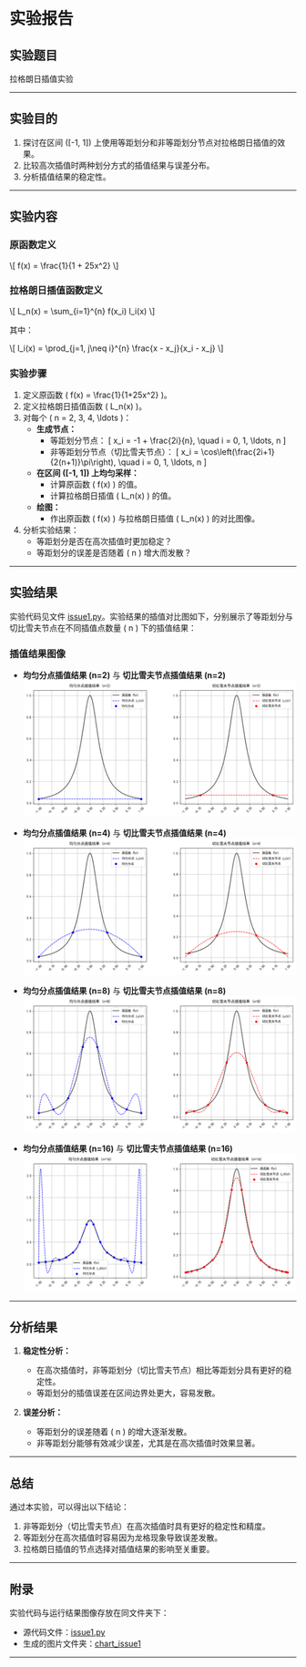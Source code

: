 # 实验报告

## 实验题目
拉格朗日插值实验

---

## 实验目的
1. 探讨在区间 \([-1, 1]\) 上使用等距划分和非等距划分节点对拉格朗日插值的效果。
2. 比较高次插值时两种划分方式的插值结果与误差分布。
3. 分析插值结果的稳定性。

---

## 实验内容

### 原函数定义
<div>
  \[ f(x) = \frac{1}{1 + 25x^2} \]
</div>

### 拉格朗日插值函数定义
<div>
  \[ L_n(x) = \sum_{i=1}^{n} f(x_i) l_i(x) \]
</div>

其中：
<div>
  \[ l_i(x) = \prod_{j=1, j\neq i}^{n} \frac{x - x_j}{x_i - x_j} \]
</div>

### 实验步骤
1. 定义原函数 \( f(x) = \frac{1}{1+25x^2} \)。
2. 定义拉格朗日插值函数 \( L_n(x) \)。
3. 对每个 \( n = 2, 3, 4, \ldots \)：
   - **生成节点：**
     - 等距划分节点：
       \[
       x_i = -1 + \frac{2i}{n}, \quad i = 0, 1, \ldots, n
       \]
     - 非等距划分节点（切比雪夫节点）：
       \[
       x_i = \cos\left(\frac{2i+1}{2(n+1)}\pi\right), \quad i = 0, 1, \ldots, n
       \]
   - **在区间 \([-1, 1]\) 上均匀采样：**
     - 计算原函数 \( f(x) \) 的值。
     - 计算拉格朗日插值 \( L_n(x) \) 的值。
   - **绘图：**
     - 作出原函数 \( f(x) \) 与拉格朗日插值 \( L_n(x) \) 的对比图像。
4. 分析实验结果：
   - 等距划分是否在高次插值时更加稳定？
   - 等距划分的误差是否随着 \( n \) 增大而发散？

---

## 实验结果

实验代码见文件 [issue1.py](./issue1.py)。实验结果的插值对比图如下，分别展示了等距划分与切比雪夫节点在不同插值点数量 \( n \) 下的插值结果：

### 插值结果图像
- **均匀分点插值结果 (n=2)** 与 **切比雪夫节点插值结果 (n=2)**  
  ![chart_n2](./chart_issue1/chart_n2.png)

- **均匀分点插值结果 (n=4)** 与 **切比雪夫节点插值结果 (n=4)**  
  ![chart_n4](./chart_issue1/chart_n4.png)

- **均匀分点插值结果 (n=8)** 与 **切比雪夫节点插值结果 (n=8)**  
  ![chart_n8](./chart_issue1/chart_n8.png)

- **均匀分点插值结果 (n=16)** 与 **切比雪夫节点插值结果 (n=16)**  
  ![chart_n16](./chart_issue1/chart_n16.png)

---

## 分析结果

1. **稳定性分析：**
   - 在高次插值时，非等距划分（切比雪夫节点）相比等距划分具有更好的稳定性。
   - 等距划分的插值误差在区间边界处更大，容易发散。

2. **误差分析：**
   - 等距划分的误差随着 \( n \) 的增大逐渐发散。
   - 非等距划分能够有效减少误差，尤其是在高次插值时效果显著。

---

## 总结
通过本实验，可以得出以下结论：
1. 非等距划分（切比雪夫节点）在高次插值时具有更好的稳定性和精度。
2. 等距划分在高次插值时容易因为龙格现象导致误差发散。
3. 拉格朗日插值的节点选择对插值结果的影响至关重要。

---

## 附录
实验代码与运行结果图像存放在同文件夹下：
- 源代码文件：[issue1.py](./issue1.py)
- 生成的图片文件夹：[chart_issue1](./chart_issue1)

---

<script type="text/javascript" async
  src="https://cdnjs.cloudflare.com/ajax/libs/mathjax/2.7.7/MathJax.js?config=TeX-MML-AM_CHTML">
</script>
